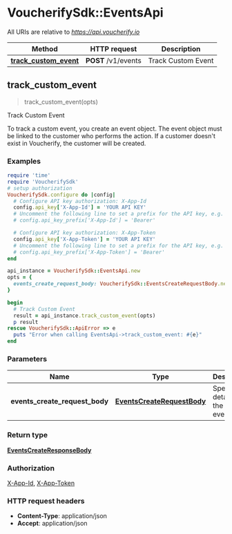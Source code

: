 # VoucherifySdk::EventsApi

All URIs are relative to *https://api.voucherify.io*

| Method | HTTP request | Description |
| ------ | ------------ | ----------- |
| [**track_custom_event**](EventsApi.md#track_custom_event) | **POST** /v1/events | Track Custom Event |


## track_custom_event

> <EventsCreateResponseBody> track_custom_event(opts)

Track Custom Event

To track a custom event, you create an event object.   The event object must be linked to the customer who performs the action. If a customer doesn't exist in Voucherify, the customer will be created.

### Examples

```ruby
require 'time'
require 'VoucherifySdk'
# setup authorization
VoucherifySdk.configure do |config|
  # Configure API key authorization: X-App-Id
  config.api_key['X-App-Id'] = 'YOUR API KEY'
  # Uncomment the following line to set a prefix for the API key, e.g. 'Bearer' (defaults to nil)
  # config.api_key_prefix['X-App-Id'] = 'Bearer'

  # Configure API key authorization: X-App-Token
  config.api_key['X-App-Token'] = 'YOUR API KEY'
  # Uncomment the following line to set a prefix for the API key, e.g. 'Bearer' (defaults to nil)
  # config.api_key_prefix['X-App-Token'] = 'Bearer'
end

api_instance = VoucherifySdk::EventsApi.new
opts = {
  events_create_request_body: VoucherifySdk::EventsCreateRequestBody.new({event: 'event_example', customer: VoucherifySdk::Customer.new}) # EventsCreateRequestBody | Specify the details of the custom event.
}

begin
  # Track Custom Event
  result = api_instance.track_custom_event(opts)
  p result
rescue VoucherifySdk::ApiError => e
  puts "Error when calling EventsApi->track_custom_event: #{e}"
end
```

### Parameters

| Name | Type | Description | Notes |
| ---- | ---- | ----------- | ----- |
| **events_create_request_body** | [**EventsCreateRequestBody**](EventsCreateRequestBody.md) | Specify the details of the custom event. | [optional] |

### Return type

[**EventsCreateResponseBody**](EventsCreateResponseBody.md)

### Authorization

[X-App-Id](../README.md#X-App-Id), [X-App-Token](../README.md#X-App-Token)

### HTTP request headers

- **Content-Type**: application/json
- **Accept**: application/json


